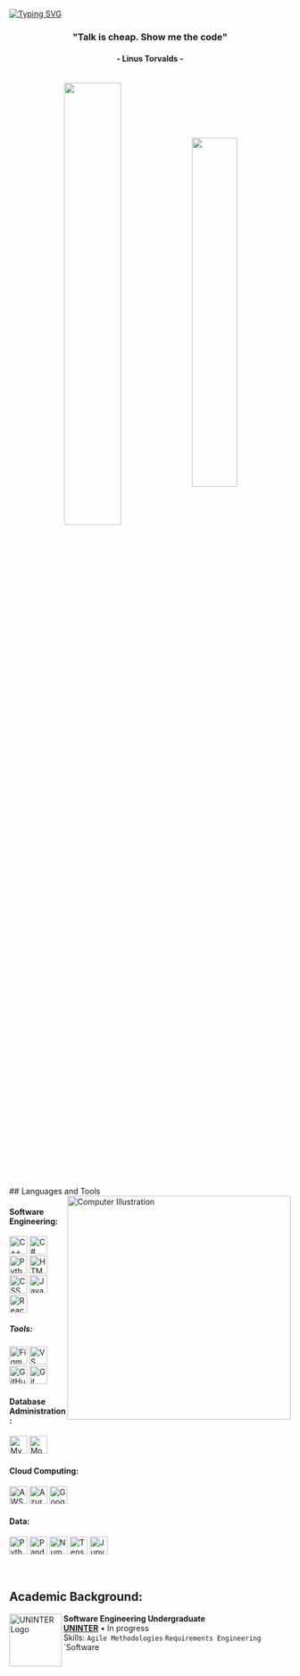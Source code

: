 [![Typing SVG](https://readme-typing-svg.herokuapp.com?color=FF3670&size=35&center=true&vCenter=true&width=1000&lines=Welcome+to+my+GitHub+profile!;My+name+is+Khaled+El-Saeid;I'm+Software+Engineering+Student)](https://git.io/typing-svg)

<h3 align="center">"Talk is cheap. Show me the code"</h3>
<h4 align="center">- Linus Torvalds -</h4>

<br>

<div align="center" style="margin-bottom:200px">
 <img width=45% align="center" src="https://github-readme-stats.vercel.app/api?username=jacquelineatae&theme=radical&show_icons=true" />
 <img width=40% align="center" src="https://github-readme-stats.vercel.app/api/top-langs/?username=jacquelineatae&layout=compact&theme=radical" />
</div>


<br>
## Languages and Tools

<img src="https://raw.githubusercontent.com/MicaelliMedeiros/micaellimedeiros/master/image/computer-illustration.png" min-width="400px" max-width="400px" width="400px" align="right" alt="Computer Illustration">

#### Software Engineering:
[<img height="32px" width="32px" alt="C++ Icon" src="https://skillicons.dev/icons?i=cpp"/>](https://isocpp.org/)
[<img height="32px" width="32px" alt="C# Icon" src="https://skillicons.dev/icons?i=cs"/>](https://learn.microsoft.com/en-us/dotnet/csharp/)
[<img height="32px" width="32px" alt="Python Icon" src="https://skillicons.dev/icons?i=python"/>](https://www.python.org/)
[<img height="32px" width="32px" alt="HTML Icon" src="https://skillicons.dev/icons?i=html"/>](https://developer.mozilla.org/en-US/docs/Web/HTML)
[<img height="32px" width="32px" alt="CSS Icon" src="https://skillicons.dev/icons?i=css"/>](https://developer.mozilla.org/en-US/docs/Web/CSS)
[<img height="32px" width="32px" alt="JavaScript Icon" src="https://skillicons.dev/icons?i=js"/>](https://developer.mozilla.org/en-US/docs/Web/JavaScript)
[<img height="32px" width="32px" alt="React Icon" src="https://skillicons.dev/icons?i=react"/>](https://react.dev/)

##### Tools:
[<img height="32px" width="32px" alt="Figma Icon" src="https://skillicons.dev/icons?i=figma"/>](https://www.figma.com/)
[<img height="32px" width="32px" alt="VS Code Icon" src="https://skillicons.dev/icons?i=vscode"/>](https://code.visualstudio.com/)
[<img height="32px" width="32px" alt="GitHub Icon" src="https://skillicons.dev/icons?i=github"/>](https://github.com/)
[<img height="32px" width="32px" alt="Git Icon" src="https://skillicons.dev/icons?i=git"/>](https://git-scm.com/)

#### Database Administration:
[<img height="32px" width="32px" alt="MySQL Icon" src="https://skillicons.dev/icons?i=mysql"/>](https://www.mysql.com/)
[<img height="32px" width="32px" alt="MongoDB Icon" src="https://skillicons.dev/icons?i=mongodb"/>](https://www.mongodb.com/)

#### Cloud Computing:
[<img height="32px" width="32px" alt="AWS Icon" src="https://skillicons.dev/icons?i=aws"/>](https://aws.amazon.com/)
[<img height="32px" width="32px" alt="Azure Icon" src="https://skillicons.dev/icons?i=azure"/>](https://azure.microsoft.com/)
[<img height="32px" width="32px" alt="Google Cloud Icon" src="https://skillicons.dev/icons?i=gcp"/>](https://cloud.google.com/)

#### Data:
[<img height="32px" width="32px" alt="Python Icon" src="https://skillicons.dev/icons?i=python"/>](https://www.python.org/)
[<img height="32px" width="32px" alt="Pandas Icon" src="https://skillicons.dev/icons?i=pandas"/>](https://pandas.pydata.org/)
[<img height="32px" width="32px" alt="NumPy Icon" src="https://skillicons.dev/icons?i=numpy"/>](https://numpy.org/)
[<img height="32px" width="32px" alt="TensorFlow Icon" src="https://skillicons.dev/icons?i=tensorflow"/>](https://www.tensorflow.org/)
[<img height="32px" width="32px" alt="Jupyter Icon" src="https://skillicons.dev/icons?i=jupyter"/>](https://jupyter.org/)



<br>

## Academic Background:

[<img align="left" height="94px" width="94px" alt="UNINTER Logo" src="https://media.licdn.com/dms/image/C4E0BAQG5HFi6nWrpQg/company-logo_200_200/0/1655119369480/grupo_uninter_logo?e=1709164800&v=beta&t=A_gJyj3OZmT1JZNQcxaIJY67jzxMEJMvcpxyq1CwmS0"/>](https://www.uninter.com/)
**Software Engineering Undergraduate** \
[**UNINTER**](https://www.uninter.com/) • In progress \
Skills: `Agile Methodologies` `Requirements Engineering` `Software
